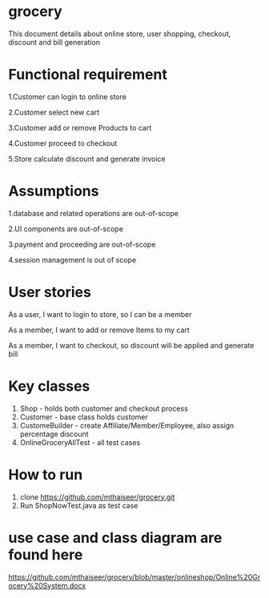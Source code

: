 # grocery

This document details about online store, user shopping, checkout, discount and bill generation 

# Functional requirement 

1.Customer can login to online store 

2.Customer select new cart

3.Customer add or remove Products to cart

4.Customer proceed to checkout 

5.Store calculate discount and generate invoice 


# Assumptions 
1.database and related operations are out-of-scope

2.UI components are out-of-scope

3.payment and proceeding are out-of-scope

4.session management is out of scope 



# User stories 
As a user, I want to login to store, so I can be a member  

As a member, I want to  add or remove Items to my cart 

As a member, I want to checkout, so discount will be applied and generate bill 


# Key classes
1. Shop - holds both customer and checkout process
2. Customer - base class holds customer 
3. CustomeBuilder - create Affiliate/Member/Employee, also assign percentage discount 
4. OnlineGroceryAllTest - all test cases

# How to run 
1. clone  https://github.com/mthaiseer/grocery.git
2. Run ShopNowTest.java as test case

# use case and class diagram are found here
https://github.com/mthaiseer/grocery/blob/master/onlineshop/Online%20Grocery%20System.docx




